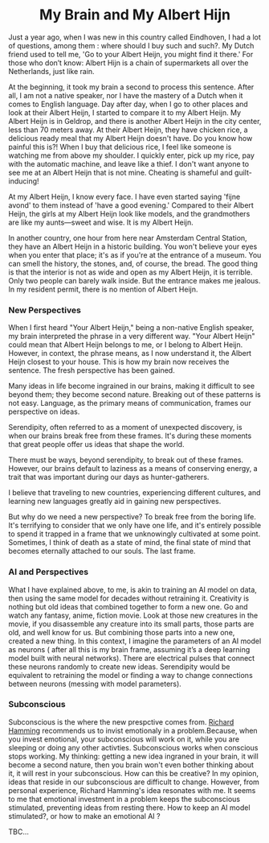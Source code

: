 <div align="center">
 <h1> My Brain and My Albert Hijn</h1> 
</div>

Just a year ago, when I was new in this country called Eindhoven, I had a lot of questions, among them : where should I buy such and such?. 
My Dutch friend used to tell me, 'Go to your Albert Heijn, you might find it there.'
For those who don’t know: Albert Hijn is a chain of supermarkets all over the Netherlands, just like rain.

At the beginning, it took my brain a second to process this sentence. After all, I am not a native speaker, nor I have the mastery of a Dutch when it comes to English language.
Day after day, when I go to other places and look at their Albert Heijn, I started to compare it to my Albert Heijn. My Albert Heijn is in Geldrop, and there is another Albert Heijn in the city center, less than 70 meters away. At their Albert Heijn, they have chicken rice, a delicious ready meal that my Albert Heijn doesn't have. Do you know how painful this is?!
When I buy that delicious rice, I feel like someone is watching me from above my shoulder. I quickly enter, pick up my rice, pay with the automatic machine, and leave like a thief. I don't want anyone to see me at an Albert Heijn that is not mine. Cheating is shameful and guilt-inducing!

At my Albert Heijn, I know every face. I have even started saying 'fijne avond' to them instead of 'have a good evening.' Compared to their Albert Heijn, the girls at my Albert Heijn look like models, and the grandmothers are like my aunts—sweet and wise. It is my Albert Heijn.

In another country, one hour from here near Amsterdam Central Station, they have an Albert Heijn in a historic building. You won't believe your eyes when you enter that place; it's as if you're at the entrance of a museum. You can smell the history, the stones, and, of course, the bread. The good thing is that the interior is not as wide and open as my Albert Heijn, it is terrible. Only two people can barely walk inside. But the entrance makes me jealous.
In my resident permit, there is no mention of Albert Heijn.

<div align="left">
 <h3> New Perspectives</h3> 
</div>

When I first heard "Your Albert Heijn," being a non-native English speaker, my brain interpreted the phrase in a very different way. 
"Your Albert Heijn" could mean that Albert Heijn belongs to me, or I belong to Albert Heijn. However, in context, the phrase means, as I now understand it,
the Albert Heijn closest to your house. This is how my brain now receives the sentence. The fresh perspective has been gained.

Many ideas in life become ingrained in our brains, making it difficult to see beyond them; they become second nature. 
Breaking out of these patterns is not easy. Language, as the primary means of communication, frames our perspective on ideas.

Serendipity, often referred to as a moment of unexpected discovery, is when our brains break free from these frames. It's during these moments that great people offer us ideas that shape the world.

There must be ways, beyond serendipity, to break out of these frames. However, our brains default to laziness as a means of conserving energy, a trait that was important during our days as hunter-gatherers.

I believe that traveling to new countries, experiencing different cultures, and learning new languages greatly aid in gaining new perspectives.

But why do we need a new perspective? To break free from the boring life. It's terrifying to consider that we only have one life, 
and it's entirely possible to spend it trapped in a frame that we unknowingly cultivated at some point.
Sometimes, I think of death as a state of mind, the final state of mind that becomes eternally attached to our souls. The last frame. 

<div align="left">
 <h3> AI and Perspectives</h3> 
</div>

What I have explained above, to me,  is akin to training an AI model on data, then using the same model for decades without retraining it.
Creativity is nothing but old ideas that combined together to form a new one.
Go and watch any fantasy, anime, fiction movie. Look at those new creatures in the movie, if you disassemble any creature into its small parts, those parts are old, and well know for us. 
But combining those parts into a new one, created a new thing. 
In this context, I imagine the parameters of an AI model as neurons ( after all this is my brain frame, assuming it’s a deep learning model built with neural networks). 
There are electrical pulses that connect these neurons randomly to create new ideas.
Serendipity would be equivalent to retraining the model or finding a way to change connections between neurons (messing with model parameters).

<div align="left">
 <h3> Subconscious</h3> 
</div>

Subconscious is the where the new prespctive comes from. [Richard Hamming](https://www.cs.virginia.edu/~robins/YouAndYourResearch.html) recommends us to invist emotionaly in a problem.Because, when you invest emotional, your subconscious will work on it, while you are sleeping or doing any other activties. Subconscious works when conscious stops working.
 My thinking:  getting a new idea ingraned in your brain, it will become a second nature, then you brain won't even bother thinking about it, it will rest in your subconscious.
How can this be creative? In my opinion, ideas that reside in our subconscious are difficult to change. However, from personal experience, Richard Hamming's idea resonates with me.
It seems to me that emotional investment in a problem keeps the subconscious stimulated, preventing ideas from resting there.
How to keep an AI model stimulated?, or how to make an emotional AI ?


TBC...
